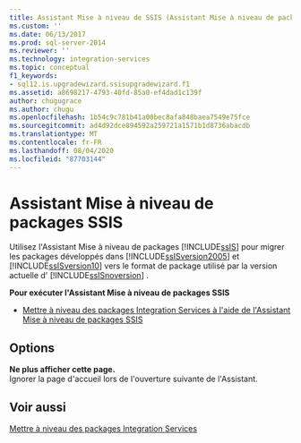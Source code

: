 ```yaml
---
title: Assistant Mise à niveau de SSIS (Assistant Mise à niveau de packages SSIS) | Microsoft Docs
ms.custom: ''
ms.date: 06/13/2017
ms.prod: sql-server-2014
ms.reviewer: ''
ms.technology: integration-services
ms.topic: conceptual
f1_keywords:
- sql12.is.upgradewizard.ssisupgradewizard.f1
ms.assetid: a8698217-4793-40fd-85a0-ef4dad1c139f
author: chugugrace
ms.author: chugu
ms.openlocfilehash: 1b54c9c781b41a00bec8afa848baea7549e75fce
ms.sourcegitcommit: ad4d92dce894592a259721a1571b1d8736abacdb
ms.translationtype: MT
ms.contentlocale: fr-FR
ms.lasthandoff: 08/04/2020
ms.locfileid: "87703144"
---
```

# <a name="ssis-upgrade-wizard-ssis-package-upgrade-wizard"></a>Assistant Mise à niveau de packages SSIS
  Utilisez l'Assistant Mise à niveau de packages [!INCLUDE[ssIS](../includes/ssis-md.md)] pour migrer les packages développés dans [!INCLUDE[ssISversion2005](../includes/ssisversion2005-md.md)] et [!INCLUDE[ssISversion10](../includes/ssisversion10-md.md)] vers le format de package utilisé par la version actuelle d' [!INCLUDE[ssISnoversion](../includes/ssisnoversion-md.md)] .  
  
 **Pour exécuter l'Assistant Mise à niveau de packages SSIS**  
  
-   [Mettre à niveau des packages Integration Services à l'aide de l'Assistant Mise à niveau de packages SSIS](install-windows/upgrade-integration-services-packages-using-the-ssis-package-upgrade-wizard.md)  
  
## <a name="options"></a>Options  
 **Ne plus afficher cette page.**  
 Ignorer la page d'accueil lors de l'ouverture suivante de l'Assistant.  
  
## <a name="see-also"></a>Voir aussi  
 [Mettre à niveau des packages Integration Services](install-windows/upgrade-integration-services-packages.md)  
  
  
